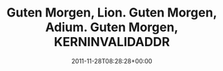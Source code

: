 ---
retweeted: false
source: <a href="http://itunes.apple.com/us/app/twitter/id409789998?mt=12" rel="nofollow">Twitter
  for Mac</a>
entities:
  hashtags: []
  symbols: []
  user_mentions: []
  urls: []
display_text_range:
- '0'
- '99'
favorite_count: '1'
id_str: '141070944302137344'
truncated: false
retweet_count: '0'
id: '141070944302137344'
created_at: Mon Nov 28 08:28:28 +0000 2011
favorited: false
full_text: |-
  Guten Morgen, Lion.
  Guten Morgen, Adium.
  Guten Morgen,  KERN_INVALID_ADDRESS at 0x0000000010000020.
lang: de
tags:
- pesos/twitter
date: '2011-11-28T08:28:28+00:00'
src: https://twitter.com/bascht/status/141070944302137344
original_url: https://twitter.com/bascht/status/141070944302137344
type: twitter_tweet
text: |-
  Guten Morgen, Lion.
  Guten Morgen, Adium.
  Guten Morgen,  KERN_INVALID_ADDRESS at 0x0000000010000020.
title: |-
  Guten Morgen, Lion.
  Guten Morgen, Adium.
  Guten Morgen,  KERNINVALIDADDR

---